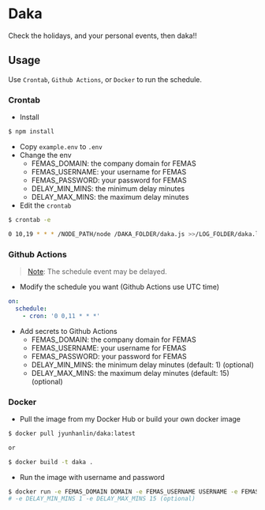 # Daka

Check the holidays, and your personal events, then daka!!

## Usage

Use `Crontab`, `Github Actions`, or `Docker` to run the schedule.

### Crontab

- Install

```bash
$ npm install
```

- Copy `example.env` to `.env`
- Change the env
  - FEMAS_DOMAIN: the company domain for FEMAS
  - FEMAS_USERNAME: your username for FEMAS
  - FEMAS_PASSWORD: your password for FEMAS
  - DELAY_MIN_MINS: the minimum delay minutes
  - DELAY_MAX_MINS: the maximum delay minutes
- Edit the `crontab`

```bash
$ crontab -e

0 10,19 * * * /NODE_PATH/node /DAKA_FOLDER/daka.js >>/LOG_FOLDER/daka.log 2>&1
```

### Github Actions

> [Note](https://docs.github.com/en/actions/using-workflows/events-that-trigger-workflows#schedule): The schedule event may be delayed.

- Modify the schedule you want (Github Actions use UTC time)

```yaml
on:
  schedule:
    - cron: '0 0,11 * * *'
```

- Add secrets to Github Actions
  - FEMAS_DOMAIN: the company domain for FEMAS
  - FEMAS_USERNAME: your username for FEMAS
  - FEMAS_PASSWORD: your password for FEMAS
  - DELAY_MIN_MINS: the minimum delay minutes (default: 1) (optional)
  - DELAY_MAX_MINS: the maximum delay minutes (default: 15) (optional)

### Docker

- Pull the image from my Docker Hub or build your own docker image

```bash
$ docker pull jyunhanlin/daka:latest

or

$ docker build -t daka .
```

- Run the image with username and password

```bash
$ docker run -e FEMAS_DOMAIN DOMAIN -e FEMAS_USERNAME USERNAME -e FEMAS_PASSWORD PASSWORD DAKA_IMAGE
# -e DELAY_MIN_MINS 1 -e DELAY_MAX_MINS 15 (optional)
```
